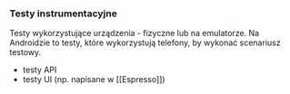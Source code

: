 ### Testy instrumentacyjne
Testy wykorzystujące urządzenia - fizyczne lub na emulatorze. 
Na Androidzie to testy, które wykorzystują telefony, by wykonać scenariusz testowy. 
- testy API
- testy UI (np. napisane w [[Espresso]])